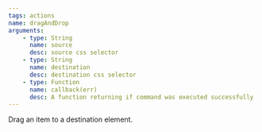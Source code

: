 ```yaml
---
tags: actions
name: dragAndDrop
arguments:
    - type: String
      name: source
      desc: source css selector
    - type: String
      name: destination
      desc: destination css selector
    - type: Function
      name: callback(err)
      desc: A function returning if command was executed successfully
---
```


Drag an item to a destination element.